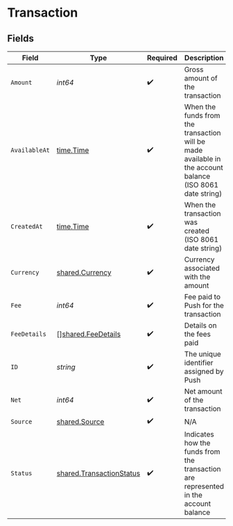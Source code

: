 # Transaction


## Fields

| Field                                                                                                    | Type                                                                                                     | Required                                                                                                 | Description                                                                                              |
| -------------------------------------------------------------------------------------------------------- | -------------------------------------------------------------------------------------------------------- | -------------------------------------------------------------------------------------------------------- | -------------------------------------------------------------------------------------------------------- |
| `Amount`                                                                                                 | *int64*                                                                                                  | :heavy_check_mark:                                                                                       | Gross amount of the transaction                                                                          |
| `AvailableAt`                                                                                            | [time.Time](https://pkg.go.dev/time#Time)                                                                | :heavy_check_mark:                                                                                       | When the funds from the transaction will be made available in the account balance (ISO 8061 date string) |
| `CreatedAt`                                                                                              | [time.Time](https://pkg.go.dev/time#Time)                                                                | :heavy_check_mark:                                                                                       | When the transaction was created (ISO 8061 date string)                                                  |
| `Currency`                                                                                               | [shared.Currency](../../../pkg/models/shared/currency.md)                                                | :heavy_check_mark:                                                                                       | Currency associated with the amount                                                                      |
| `Fee`                                                                                                    | *int64*                                                                                                  | :heavy_check_mark:                                                                                       | Fee paid to Push for the transaction                                                                     |
| `FeeDetails`                                                                                             | [][shared.FeeDetails](../../../pkg/models/shared/feedetails.md)                                          | :heavy_check_mark:                                                                                       | Details on the fees paid                                                                                 |
| `ID`                                                                                                     | *string*                                                                                                 | :heavy_check_mark:                                                                                       | The unique identifier assigned by Push                                                                   |
| `Net`                                                                                                    | *int64*                                                                                                  | :heavy_check_mark:                                                                                       | Net amount of the transaction                                                                            |
| `Source`                                                                                                 | [shared.Source](../../../pkg/models/shared/source.md)                                                    | :heavy_check_mark:                                                                                       | N/A                                                                                                      |
| `Status`                                                                                                 | [shared.TransactionStatus](../../../pkg/models/shared/transactionstatus.md)                              | :heavy_check_mark:                                                                                       | Indicates how the funds from the transaction are represented in the account balance                      |